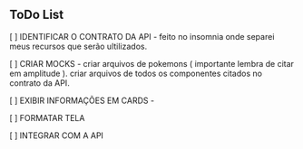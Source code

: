 ## ToDo List

[ ] IDENTIFICAR O CONTRATO DA API - feito no insomnia onde separei meus recursos que serão ultilizados.

[ ] CRIAR MOCKS - criar arquivos de pokemons ( importante lembra de citar em amplitude ).
                  criar arquivos de todos os componentes citados no contrato da API.

[ ] EXIBIR INFORMAÇÕES EM CARDS - 

[ ] FORMATAR TELA 

[ ] INTEGRAR COM A API

